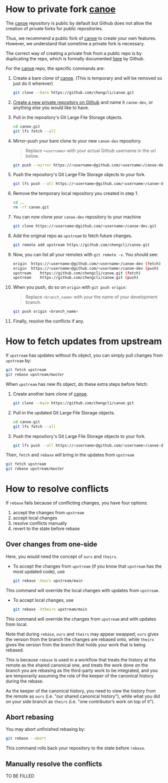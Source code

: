 # How to private fork [canoe](https://github.com/chengcli/canoe)
The [canoe](https://github.com/chengcli/canoe) repository is public by default
but Github does not allow the creation of private forks for public repositories.

Thus, we recommend a public fork of [canoe](https://github.com/chengcli/canoe)
to create your own features. However, we understand that sometime a private fork is necessary.

The correct way of creating a private frok from a public repo is by duplicating the repo,
which is formally documented [here](https://help.github.com/articles/duplicating-a-repository/) by Github.

For the [canoe](https://github.com/chengcli/canoe) repo, the specific commands are:

 1. Create a bare clone of [canoe](https://github.com/chengcli/canoe).
    (This is temporary and will be removed so just do it wherever)
    ```bash
    git clone --bare https://github.com/chengcli/canoe.git
    ```

 1. [Create a new private repository on Github](https://help.github.com/articles/creating-a-new-repository/)
    and name it `canoe-dev`, or anything else you would like to have.

 1. Pull in the repository's Git Large File Storage objects.
    ```bash
    cd canoe.git
    git lfs fetch --all
    ```

 1. Mirror-push your bare clone to your new `canoe-dev` repository.
    > Replace `<username>` with your actual Github username in the url below.

    ```bash
    git push --mirror https://<username>@github.com/<username>/canoe-dev.git
    ```

 1. Push the repository's Git Large File Storage objects to your fork.
    ```bash
    git lfs push --all https://<username>@github.com/<username>/canoe-dev.git
    ```

 1. Remove the temporary local repository you created in step 1.
    ```bash
    cd ..
    rm -rf canoe.git
    ```

 1. You can now clone your `canoe-dev` repository to your machine
    ```bash
    git clone https://<username>@github.com/<username>/canoe-dev.git
    ```

 1. Add the original repo as `upstream` to fetch future changes.
    ```bash
    git remote add upstream https://github.com/chengcli/canoe.git
    ```

 1. Now, you can list all your remotes with `git remote -v`. You should see:
    ```bash
    origin	https://<username>@github.com/<username>/canoe-dev (fetch)
    origin	https://<username>@github.com/<username>/canoe-dev (push)
    upstream	https://github.com/chengcli/canoe.git (fetch)
    upstream	https://github.com/chengcli/canoe.git (push)
    ```

 1. When you push, do so on `origin` with `git push origin`:
    > Replace `<branch_naem>` with your the name of your development branch.
    ```bash
    git push origin <branch_name>
    ```

 1. Finally, resolve the conflicts if any.

# How to fetch updates from upstream

If `upstream` has updates without lfs object, you can simply pull changes
from `upstream` by:
```bash
git fetch upstream
git rebase upstream/master
```
When `upstream` has new lfs object, do these extra steps before fetch:

 1. Create another bare clone of [canoe](https://github.com/chengcli/canoe).
     ```bash
     git clone --bare https://github.com/chengcli/canoe.git
     ```

 1. Pull in the updated Git Large File Storage objects.
    ```bash
    cd canoe.git
    git lfs fetch --all
    ```

 1. Push the repository's Git Large File Storage objects to your fork.
    ```bash
    git lfs push --all https://<username>@github.com/<username>/canoe-dev.git
    ```
Then, `fetch` and `rebase` will bring in the updates from `upstream`
```bash
git fetch upstream
git rebase upstream/master
```

# How to resolve conflicts
If `rebase` fails because of conflicting changes, you have four options:
 1. accept the changes from `upstream`
 1. accept local changes
 1. resolve conflicts manually
 1. revert to the state before rebase

## Over changes from one-side
Here, you would need the concept of `ours` and `theirs`.

- To accept the changes from `upstream` (if you know that `upstream` has the most updated code), use
  ```bash
  git rebase -Xours upstream/main
  ```
This command will override the local changes with updates from `upstream`.

- To accept local changes, use
  ```bash
  git rebase -Xtheirs upstream/main
  ```
This command will override the changes from `upstream` and with updates from local.

Note that during `rebase`, `ours` and `theirs` may appear swapped;
`ours` gives the version from the branch the changes are rebased onto, while
`theirs` gives the version from the branch that holds your work that is being rebased.

This is because `rebase` is used in a workflow that treats the history at the remote as the shared canonical one,
and treats the work done on the branch you are rebasing as the third-party work to be integrated,
and you are temporarily assuming the role of the keeper of the canonical history during the rebase.

As the keeper of the canonical history, you need to view the history from the remote as `ours` (i.e. "our shared canonical history"),
while what you did on your side branch as `theirs` (i.e. "one contributor’s work on top of it").

## Abort rebasing
You may abort unfinished rebasing by:
```bash
git rebase --abort
```
This command rolls back your repository to the state before `rebase`.

## Manually resolve the conflicts
TO BE FILLED
